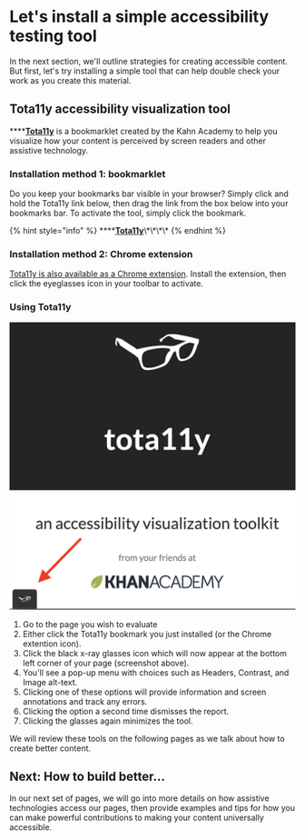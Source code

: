 # Let's install a simple accessibility testing tool

In the next section, we'll outline strategies for creating accessible content. But first, let's try installing a simple tool that can help double check your work as you create this material. 

## Tota11y accessibility visualization tool

\*\*\*\*[**Tota11y**](http://khan.github.io/tota11y/) is a bookmarklet created by the Kahn Academy to help you visualize how your content is perceived by screen readers and other assistive technology. 

### Installation method 1: bookmarklet <a id="Installation"></a>

Do you keep your bookmarks bar visible in your browser? Simply click and hold the Tota11y link below, then drag the link from the box below into your bookmarks bar. To activate the tool, simply click the bookmark.

{% hint style="info" %}
\*\*\*\*[**Tota11y**](javascript:%28function%28%29{var%20tota11y=document.createElement%28'SCRIPT'%29;tota11y.type='text/javascript';tota11y.src='https://khan.github.io/tota11y/tota11y/build/tota11y.min.js';document.getElementsByTagName%28'head'%29[0].appendChild%28tota11y%29;}%29%28%29;)\*\*\*\*
{% endhint %}

### Installation method 2: Chrome extension

[Tota11y is also available as a Chrome extension](https://chrome.google.com/webstore/detail/tota11y-plugin-from-khan/oedofneiplgibimfkccchnimiadcmhpe/related). Install the extension, then click the eyeglasses icon in your toolbar to activate.

### Using Tota11y

![Click the glasses icon at the bottom corner to activate](.gitbook/assets/screen-shot-2019-03-21-at-2.19.09-pm.png)

1. Go to the page you wish to evaluate
2. Either click the Tota11y bookmark you just installed \(or the Chrome extention icon\).
3. Click the black x-ray glasses icon which will now appear at the bottom left corner of your page \(screenshot above\).
4. You'll see a pop-up menu with choices such as Headers, Contrast, and Image alt-text. 
5. Clicking one of these options will provide information and screen annotations and track any errors.
6. Clicking the option a second time dismisses the report.
7. Clicking the glasses again minimizes the tool.

We will review these tools on the following pages as we talk about how to create better content.

## Next: How to build better...

In our next set of pages, we will go into more details on how assistive technologies access our pages, then provide examples and tips for how you can make powerful contributions to making your content universally accessible.

